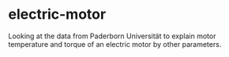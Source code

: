 # electric-motor
Looking at the data from Paderborn Universität to explain motor temperature and torque of an electric motor by other parameters.
